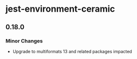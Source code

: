# jest-environment-ceramic

## 0.18.0

### Minor Changes

- Upgrade to multiformats 13 and related packages impacted
